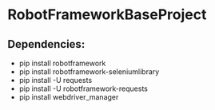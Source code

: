 # RobotFrameworkBaseProject
Dependencies:
-------------

- pip install robotframework
- pip install robotframework-seleniumlibrary
- pip install -U requests
- pip install -U robotframework-requests
- pip install webdriver_manager
